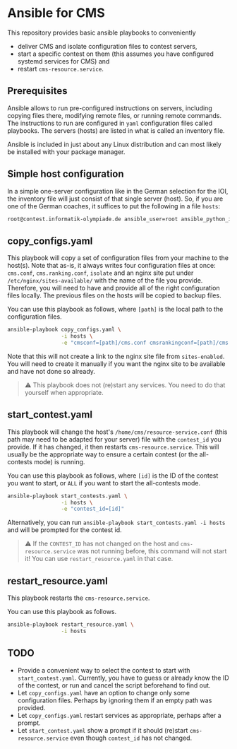 Ansible for CMS
===============

This repository provides basic ansible playbooks to conveniently
- deliver CMS and isolate configuration files to contest servers,
- start a specific contest on them (this assumes you have configured systemd services for CMS) and
- restart `cms-resource.service`.

Prerequisites
-------------
Ansible allows to run pre-configured instructions on servers, including copying files there, modifying remote files, or running remote commands. The instructions to run are configured in `yaml` configuration files called playbooks. The servers (hosts) are listed in what is called an inventory file.

Ansible is included in just about any Linux distribution and can most likely be installed with your package manager.

Simple host configuration
-------------------------
In a simple one-server configuration like in the German selection for the IOI, the inventory file will just consist of that single server (host). So, if you are one of the German coaches, it suffices to put the following in a file `hosts`:

```bash
root@contest.informatik-olympiade.de ansible_user=root ansible_python_interpreter=auto_silent
```

copy_configs.yaml
-----------------
This playbook will copy a set of configuration files from your machine to the host(s). Note that as-is, it always writes four configuration files at once: `cms.conf`, `cms.ranking.conf`, `isolate` and an nginx site put under `/etc/nginx/sites-available/` with the name of the file you provide. Therefore, you will need to have and provide all of the right configuration files locally. The previous files on the hosts will be copied to backup files.

You can use this playbook as follows, where `[path]` is the local path to the configuration files.
```bash
ansible-playbook copy_configs.yaml \
                 -i hosts \
                 -e "cmsconf=[path]/cms.conf cmsrankingconf=[path]/cms.ranking.conf isolate=[path]/isolate cmsnginxconf=[path]/cms"
```

<!-- Alternatively, you can run `ansible-playbook copy_configs.yaml -i hosts` and will be prompted for the paths to the files. -->

Note that this will not create a link to the nginx site file from `sites-enabled`. You will need to create it manually if you want the nginx site to be available and have not done so already.

> :warning: This playbook does not (re)start any services. You need to do that yourself when appropriate.

start_contest.yaml
------------------
This playbook will change the host's `/home/cms/resource-service.conf` (this path may need to be adapted for your server) file with the `contest_id` you provide. If it has changed, it then restarts `cms-resource.service`. This will usually be the appropriate way to ensure a certain contest (or the all-contests mode) is running.

You can use this playbook as follows, where `[id]` is the ID of the contest you want to start, or `ALL` if you want to start the all-contests mode.
```bash
ansible-playbook start_contests.yaml \
                 -i hosts \
                 -e "contest_id=[id]"
```

Alternatively, you can run `ansible-playbook start_contests.yaml -i hosts` and will be prompted for the contest id.

> :warning: If the `CONTEST_ID` has not changed on the host and `cms-resource.service` was not running before, this command will not start it! You can use `restart_resource.yaml` in that case.

restart_resource.yaml
---------------------
This playbook restarts the `cms-resource.service`.


You can use this playbook as follows.
```bash
ansible-playbook restart_resource.yaml \
                 -i hosts
```

TODO
----
- Provide a convenient way to select the contest to start with `start_contest.yaml`. Currently, you have to guess or already know the ID of the contest, or run and cancel the script beforehand to find out.
- Let `copy_configs.yaml` have an option to change only some configuration files. Perhaps by ignoring them if an empty path was provided.
- Let `copy_configs.yaml` restart services as appropriate, perhaps after a prompt.
- Let `start_contest.yaml` show a prompt if it should (re)start `cms-resource.service` even though `contest_id` has not changed.
